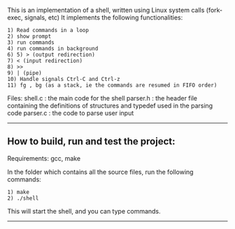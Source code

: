 This is an implementation of a shell, written using Linux system calls (fork-exec, signals, etc)
It implements the following functionalities:

	1) Read commands in a loop
	2) show prompt
	3) run commands
	4) run commands in background
	6) 5) > (output redirection)
	7) < (input redirection)
	8) >>
	9) | (pipe)
	10) Handle signals Ctrl-C and Ctrl-z
	11) fg , bg (as a stack, ie the commands are resumed in FIFO order)

Files:
	shell.c : the main code for the shell
	parser.h : the header file containing the definitions of structures and typedef used in the parsing code
	parser.c : the code to parse user input
	
-------------------------------------------------------------------------------------	
How to build, run and test the project:
-------------------------------------------------------------------------------------

Requirements: gcc, make

In the folder which contains all the source files, run the following commands:

	1) make
	2) ./shell
	
This will start the shell, and you can type commands.

------------------------------------------------------------------------------------
